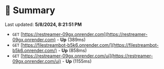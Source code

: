 # 📖 Summary
Last updated: **5/8/2024, 8:21:51 PM**

- `GET` [https://restreamer-09gx.onrender.com](https://restreamer-09gx.onrender.com) - **Up** (389ms)
- `GET` [https://filestreambot-b5k6.onrender.com/](https://filestreambot-b5k6.onrender.com/) - **Up** (858ms)
- `GET` [https://restreamer-09gx.onrender.com/ui](https://restreamer-09gx.onrender.com/ui) - **Up** (1155ms)

